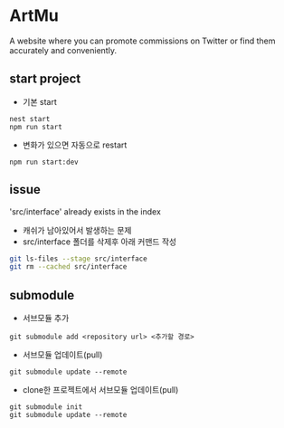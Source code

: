 # ArtMu

A website where you can promote commissions on Twitter or find them accurately and conveniently.

## start project

- 기본 start

```
nest start
npm run start
```

- 변화가 있으면 자동으로 restart

```
npm run start:dev
```

## issue

'src/interface' already exists in the index

- 캐쉬가 남아있어서 발생하는 문제
- src/interface 폴더를 삭제후 아래 커맨드 작성

```bash
git ls-files --stage src/interface
git rm --cached src/interface
```

## submodule

- 서브모듈 추가

```
git submodule add <repository url> <추가할 경로>
```

- 서브모듈 업데이트(pull)

```
git submodule update --remote
```

- clone한 프로젝트에서 서브모듈 업데이트(pull)

```
git submodule init
git submodule update --remote
```
